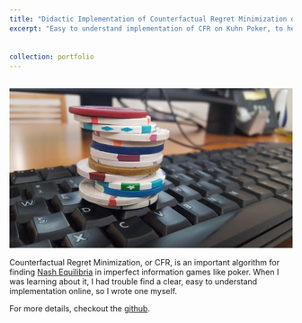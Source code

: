 ```yaml
---
title: "Didactic Implementation of Counterfactual Regret Minimization on Kuhn Poker"
excerpt: "Easy to understand implementation of CFR on Kuhn Poker, to help people learn about the algorithm. [image source](https://www.scientificamerican.com/article/time-to-fold-humans-poker-playing-ai-beats-pros-at-texas-hold-rsquo-em/)<br/><img src='/images/poker_bigger.jpg'>"


collection: portfolio
---
```

<br/><img src='/images/poker.jpeg'>

Counterfactual Regret Minimization, or CFR, is an important algorithm for finding [Nash Equilibria](https://en.wikipedia.org/wiki/Nash_equilibrium) in imperfect information games like poker. When I was learning about it, I had trouble find a clear, easy to understand implementation online, so I wrote one myself.


For more details, checkout the [github](https://github.com/Jgoldfeder/CounterfactualRegretMinimization).
